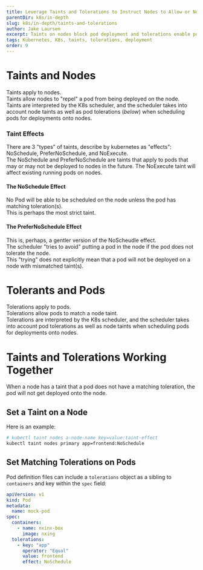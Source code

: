 ```yaml
---
title: Leverage Taints and Tolerations to Instruct Nodes to Allow or Not Allow Pod Deployment 
parentDir: k8s/in-depth
slug: k8s/in-depth/taints-and-tolerations
author: Jake Laursen
excerpt: Taints on nodes block pod deployment and tolerations enable pods to work with node taints
tags: Kubernetes, K8s, taints, tolerations, deployment
order: 9
---
```


# Taints and Nodes
Taints apply to nodes.  
Taints allow nodes to "repel" a pod from being deployed on the node.  
Taints are interpreted by the K8s scheduler, and the scheduler takes into account node taints as well as pod tolerations (_below_) when scheduling pods for deployments onto nodes.  

### Taint Effects
There are 3 "types" of taints, describe by kubernetes as "effects": NoSchedule, PreferNoSchedule, and NoExecute.  
The NoSchedule and PreferNoSchedule are taints that apply to pods that may or may not be deployed to nodes in the future. The NoExecute taint will affect existing running pods on nodes.  

#### The NoSchedule Effect
No Pod will be able to be scheduled on the node unless the pod has matching toleration(s).  
This is perhaps the most strict taint.  

#### The PreferNoSchedule Effect
This is, perhaps, a gentler version of the NoScheudle effect.  
The scheduler "tries to avoid" putting a pod in the node if the pod does not tolerate the node.  
This "trying" does not explicitly mean that a pod will not be deployed on a node with mismatched taint(s).  


# Tolerants and Pods
Tolerations apply to pods.  
Tolerations allow pods to match a node taint.  
Tolerations are interpreted by the K8s scheduler, and the scheduler takes into account pod tolerations as well as node taints when scheduling pods for deployments onto nodes.

# Taints and Tolerations Working Together
When a node has a taint that a pod does not have a matching toleration, the pod will not get deployed onto the node.  

## Set a Taint on a Node
Here is an example:
```bash
# kubectl taint nodes a-node-name key=value:taint-effect
kubectl taint nodes primary app=frontend:NoSchedule
```

## Set Matching Tolerations on Pods
Pod definition files can include a `tolerations` object as a sibling to `containers` and key within the `spec` field:
```yaml
apiVersion: v1
kind: Pod
metadata:
  name: mock-pod
spec:
  containers:
    - name: nxinx-box
      image: nxing
  tolerations:
    - key: "app"
      operator: "Equal"
      value: frontend
      effect: NoSchedule
```